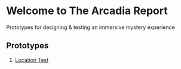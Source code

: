 # Welcome to The Arcadia Report

Prototypes for designing & testing an immersive mystery experience

## Prototypes
1. [Location Test](https://sayskez.github.io/arcadia/case1.html)